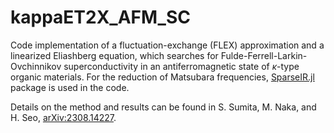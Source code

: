 # kappaET2X_AFM_SC
Code implementation of a fluctuation-exchange (FLEX) approximation and a linearized Eliashberg equation, which searches for Fulde-Ferrell-Larkin-Ovchinnikov superconductivity in an antiferromagnetic state of $\kappa$-type organic materials. For the reduction of Matsubara frequencies, [SparseIR.jl](https://github.com/SpM-lab/SparseIR.jl/tree/main) package is used in the code.

Details on the method and results can be found in S. Sumita, M. Naka, and H. Seo, [arXiv:2308.14227](https://arxiv.org/abs/2308.14227).

